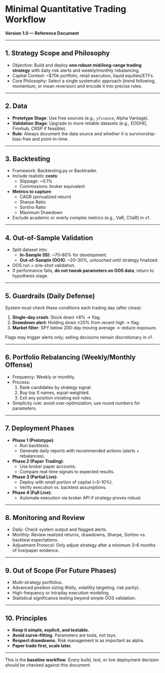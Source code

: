 # Minimal Quantitative Trading Workflow  
**Version 1.0 — Reference Document**

---

## 1. Strategy Scope and Philosophy
- Objective: Build and deploy **one robust mid/long-range trading strategy** with daily risk alerts and weekly/monthly rebalancing.
- Capital Context: ~$70k portfolio, retail execution, liquid equities/ETFs.
- Core Philosophy: Select a single systematic approach (trend following, momentum, or mean reversion) and encode it into precise rules.

---

## 2. Data
- **Prototype Stage**: Use free sources (e.g., `yfinance`, Alpha Vantage).  
- **Validation Stage**: Upgrade to more reliable datasets (e.g., EODHD, Finnhub, CRSP if feasible).  
- **Rule**: Always document the data source and whether it is survivorship-bias-free and point-in-time.

---

## 3. Backtesting
- Framework: Backtesting.py or Backtrader.  
- Include realistic **costs**:
  - Slippage: ~0.1%  
  - Commissions: broker equivalent  
- **Metrics to capture**:
  - CAGR (annualized return)  
  - Sharpe Ratio  
  - Sortino Ratio  
  - Maximum Drawdown  
- Exclude academic or overly complex metrics (e.g., VaR, CVaR) in v1.  

---

## 4. Out-of-Sample Validation
- Split dataset into:  
  - **In-Sample (IS)**: ~70–80% for development.  
  - **Out-of-Sample (OOS)**: ~20–30%, untouched until strategy finalized.  
- OOS run = one-shot validation.  
- If performance fails, **do not tweak parameters on OOS data**; return to hypothesis stage.

---

## 5. Guardrails (Daily Defense)
System must check these conditions each trading day (after close):
1. **Single-day crash**: Stock down ≥8% → flag.  
2. **Drawdown alert**: Holding down ≥20% from recent high → flag.  
3. **Market filter**: SPY below 200-day moving average → reduce exposure.  

Flags may trigger alerts only; selling decisions remain discretionary in v1.

---

## 6. Portfolio Rebalancing (Weekly/Monthly Offense)
- Frequency: Weekly or monthly.  
- Process:  
  1. Rank candidates by strategy signal.  
  2. Buy top X names, equal-weighted.  
  3. Exit any position violating exit rules.  
- Simplicity rule: avoid over-optimization; use round numbers for parameters.

---

## 7. Deployment Phases
- **Phase 1 (Prototype)**:  
  - Run backtests.  
  - Generate daily reports with recommended actions (alerts + rebalances).  
- **Phase 2 (Paper Trading)**:  
  - Use broker paper accounts.  
  - Compare real-time signals to expected results.  
- **Phase 3 (Partial Live)**:  
  - Deploy with small portion of capital (~5–10%).  
  - Verify execution vs. backtest assumptions.  
- **Phase 4 (Full Live)**:  
  - Automate execution via broker API if strategy proves robust.  

---

## 8. Monitoring and Review
- Daily: Check system output and flagged alerts.  
- Monthly: Review realized returns, drawdowns, Sharpe, Sortino vs. backtest expectations.  
- Adjustment Protocol: Only adjust strategy after a minimum 3–6 months of live/paper evidence.

---

## 9. Out of Scope (For Future Phases)
- Multi-strategy portfolios.  
- Advanced position sizing (Kelly, volatility targeting, risk parity).  
- High-frequency or intraday execution modeling.  
- Statistical significance testing beyond simple OOS validation.

---

## 10. Principles
- **Keep it simple, explicit, and testable.**  
- **Avoid curve-fitting.** Parameters are tools, not toys.  
- **Respect drawdowns.** Risk management is as important as alpha.  
- **Paper trade first, scale later.**

---

This is the **baseline workflow**. Every build, test, or live deployment decision should be checked against this document.  
